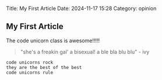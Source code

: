 Title: My First Article
Date: 2024-11-17 15:28
Category: opinion

## My First Article
The code unicorn class is awesome!!!!!
> "she's a freakin gal' a bisexual! a ble bla blu blu" - ivy

```
code unicorns rock
they are the best of the best
code unicorns rule
```
